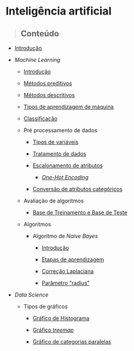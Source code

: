 # Inteligência artificial

> ## **Conteúdo**

- [Introdução](/artificial-intelligence/introduction.md)

- _Machine Learning_

    - [Introdução](/artificial-intelligence/machine-learning/introduction.md)

    - [Métodos preditivos](/artificial-intelligence/machine-learning/preditive_methods.md)

    - [Métodos descritivos](/artificial-intelligence/machine-learning/descritive_methods.md)

    - [Tipos de aprendizagem de máquina](/artificial-intelligence/machine-learning/type-of-machine-learning.md)

    - [Classificação](/artificial-intelligence/machine-learning/classifications.md)

    - Pré processamento de dados

        - [Tipos de variáveis](/artificial-intelligence/machine-learning/data-pre-processing/variable-types.md)

        - [Tratamento de dados](/artificial-intelligence/machine-learning/data-pre-processing/data-treatment.md)

        - [Escalonamento de atributos](/artificial-intelligence/machine-learning/data-pre-processing/attribute-scaling.md)

            - [_One-Hot Encoding_](/artificial-intelligence/machine-learning/data-pre-processing/one-hot-encoder.md)

        - [Conversão de atributos categóricos](/artificial-intelligence/machine-learning/data-pre-processing/converting-categorical-attributes.md)

    - Avaliação de algoritmos

        - [Base de Treinamento e Base de Teste](/artificial-intelligence/machine-learning/algorithm-evaluation/train-and-test-base.md)

    - Algoritmos

        - Algoritmo de _Naive Bayes_

            - [Introdução](/artificial-intelligence/machine-learning/algorithms/naive-bayes/introduction.md)

            - [Etapas de aprendizagem](/artificial-intelligence/machine-learning/algorithms/naive-bayes/learning-steps.md)

            - [Correção Laplaciana](/artificial-intelligence/machine-learning/algorithms/naive-bayes/laplacian-correction.md)

            - [Parâmetro "radius"](/artificial-intelligence/machine-learning/algorithms/naive-bayes/radius-parameter.md)

- _Data Science_

    - Tipos de gráficos

        - [Gráfico de Histograma](/artificial-intelligence/data-science/grafic-types/histograms.md)

        - [Gráfico _treemap_](/artificial-intelligence/data-science/grafic-types/treemap.md)

        - [Gráfico de categorias paralelas](/artificial-intelligence/data-science/grafic-types/parallel_categories.md)
